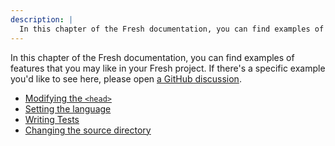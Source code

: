 ```yaml
---
description: |
  In this chapter of the Fresh documentation, you can find examples of features that you may like in your Fresh project.
---
```


In this chapter of the Fresh documentation, you can find examples of features
that you may like in your Fresh project. If there's a specific example you'd
like to see here, please open
[a GitHub discussion](https://github.com/denoland/fresh/discussions/new?category=ideas).

- [Modifying the `<head>`](./examples/modifying-the-head)
- [Setting the language](./examples/setting-the-language)
- [Writing Tests](./examples/writing-tests)
- [Changing the source directory](./changing-the-src-dir.md)
